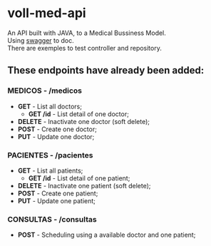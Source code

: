 # voll-med-api
An API built with JAVA, to a Medical Bussiness Model. <br />
Using [swagger](https://swagger.io/) to doc. <br />
There are exemples to test controller and repository.

## These endpoints have already been added:
### MEDICOS - /medicos
- **GET** - List all doctors;
  - **GET /id** - List detail of one doctor;
- **DELETE** - Inactivate one doctor (soft delete);
- **POST** - Create one doctor;
- **PUT** - Update one doctor;
### PACIENTES - /pacientes
- **GET** - List all patients;
  - **GET /id** - List detail of one patient;
- **DELETE** - Inactivate one patient (soft delete);
- **POST** - Create one patient;
- **PUT** - Update one patient;
### CONSULTAS - /consultas
- **POST** - Scheduling using a available doctor and one patient;

